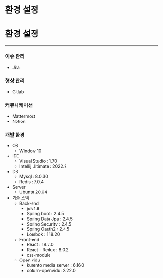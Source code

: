# 환경 설정

# 환경 설정

---

### 이슈 관리

- Jira

### 형상 관리

- Gitlab

### 커뮤니케이션

- Mattermost
- Notion

### 개발 환경

- OS
    - Window 10
- IDE
    - Visual Studio : 1.70
    - Intellij Ultimate : 2022.2
- DB
    - Mysql : 8.0.30
    - Redis : 7.0.4
- Server
    - Ubuntu 20.04
- 기술 스택
    - Back-end
        - jdk 1.8
        - Spring boot : 2.4.5
        - Spring Data Jpa : 2.4.5
        - Spring Security : 2.4.5
        - Spring Oauth2 : 2.4.5
        - Lombok : 1.18.20
    - Front-end
        - React : 18.2.0
        - React - Redux : 8.0.2
        - css-module
    - Open vidu
        - kurento media server : 6.16.0
        - coturn-openvidu: 2.22.0